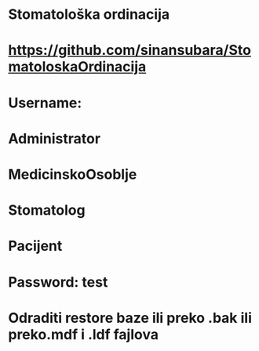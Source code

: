 # Stomatološka ordinacija
# https://github.com/sinansubara/StomatoloskaOrdinacija

# Username:
# Administrator
# MedicinskoOsoblje
# Stomatolog
# Pacijent

# Password: test

# Odraditi restore baze ili preko .bak ili preko.mdf i .ldf fajlova
